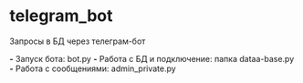# telegram_bot
Запросы в БД через телеграм-бот

**-** Запуск бота: bot.py
**-** Работа с БД и подключение: папка dataa-base.py
**-** Работа с сообщениями: admin_private.py
